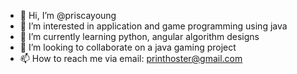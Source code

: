 - 👋 Hi, I’m @priscayoung
- 👀 I’m interested in application and game programming using java 
- 🌱 I’m currently learning python, angular algorithm designs
- 💞️ I’m looking to collaborate on a java gaming project
- 📫 How to reach me via email: printhoster@gmail.com

<!---
priscayoung/priscayoung is a ✨ special ✨ repository because its `README.md` (this file) appears on your GitHub profile.
You can click the Preview link to take a look at your changes.
--->
